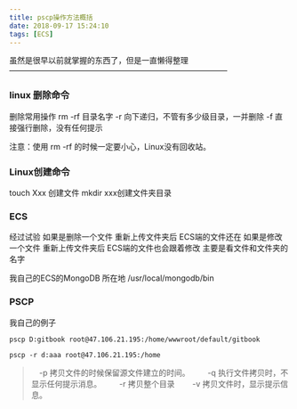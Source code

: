 ```yaml
---
title: pscp操作方法概括
date: 2018-09-17 15:24:10
tags: [ECS]
---
```

虽然是很早以前就掌握的东西了，但是一直懒得整理
————————————————————————————
### linux 删除命令
删除常用操作 rm -rf 目录名字
   -r 向下递归，不管有多少级目录，一并删除
    -f 直接强行删除，没有任何提示
    
注意：使用 rm -rf 的时候一定要小心，Linux没有回收站。

### Linux创建命令
touch Xxx 创建文件
mkdir xxx创建文件夹目录

### ECS
经过试验
如果是删除一个文件 重新上传文件夹后 ECS端的文件还在
如果是修改一个文件 重新上传文件夹后 ECS端的文件也会跟着修改 主要是看文件和文件夹的名字

我自己的ECS的MongoDB 所在地 /usr/local/mongodb/bin


### PSCP
我自己的例子
```
pscp D:gitbook root@47.106.21.195:/home/wwwroot/default/gitbook

pscp -r d:aaa root@47.106.21.195:/home
```

>　-p 拷贝文件的时候保留源文件建立的时间。 
　　-q 执行文件拷贝时，不显示任何提示消息。 
　　-r 拷贝整个目录 
　　-v 拷贝文件时，显示提示信息。 

